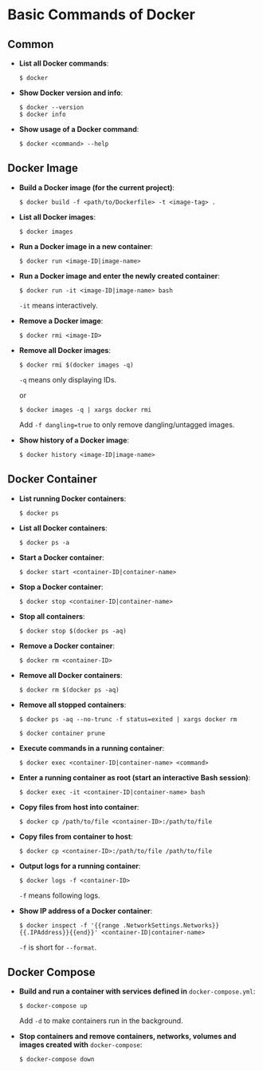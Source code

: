 # Basic Commands of Docker

## Common

* **List all Docker commands**:

  ```console
  $ docker
  ```

* **Show Docker version and info**:

  ```console
  $ docker --version
  $ docker info
  ```

* **Show usage of a Docker command**:

  ```console
  $ docker <command> --help
  ```

## Docker Image

* **Build a Docker image (for the current project)**:

  ```console
  $ docker build -f <path/to/Dockerfile> -t <image-tag> .
  ```

* **List all Docker images**:

  ```console
  $ docker images
  ```

* **Run a Docker image in a new container**:

  ```console
  $ docker run <image-ID|image-name>
  ```

* **Run a Docker image and enter the newly created container**:

  ```console
  $ docker run -it <image-ID|image-name> bash
  ```

  `-it` means interactively.

* **Remove a Docker image**:

  ```console
  $ docker rmi <image-ID>
  ```

* **Remove all Docker images**:

  ```console
  $ docker rmi $(docker images -q)
  ```

  `-q` means only displaying IDs.

  or

  ```console
  $ docker images -q | xargs docker rmi
  ```

  Add `-f dangling=true` to only remove dangling/untagged images.
  
* **Show history of a Docker image**:

  ```console
  $ docker history <image-ID|image-name>
  ```

## Docker Container

* **List running Docker containers**:

  ```console
  $ docker ps
  ```

* **List all Docker containers**:

  ```console
  $ docker ps -a
  ```

* **Start a Docker container**:

   ```console
   $ docker start <container-ID|container-name>
   ```

* **Stop a Docker container**:

  ```console
  $ docker stop <container-ID|container-name>
  ```

* **Stop all containers**:

  ```console
  $ docker stop $(docker ps -aq)
  ```

* **Remove a Docker container**:

  ```console
  $ docker rm <container-ID>
  ```

* **Remove all Docker containers**:

  ```console
  $ docker rm $(docker ps -aq)
  ```

* **Remove all stopped containers**:

  ```console
  $ docker ps -aq --no-trunc -f status=exited | xargs docker rm
  ```
  
  ```console
  $ docker container prune
  ```

* **Execute commands in a running container**:

  ```console
  $ docker exec <container-ID|container-name> <command>
  ```

* **Enter a running container as root (start an interactive Bash session)**:

  ```console
  $ docker exec -it <container-ID|container-name> bash
  ```

* **Copy files from host into container**:

  ```console
  $ docker cp /path/to/file <container-ID>:/path/to/file
  ```
  
* **Copy files from container to host**:

  ```console
  $ docker cp <container-ID>:/path/to/file /path/to/file
  ```

* **Output logs for a running container**:

  ```console
  $ docker logs -f <container-ID>
  ```

  `-f` means following logs.


* **Show IP address of a Docker container**:

  ```console
  $ docker inspect -f '{{range .NetworkSettings.Networks}}{{.IPAddress}}{{end}}' <container-ID|container-name>
  ```

  `-f` is short for `--format`.

## Docker Compose

* **Build and run a container with services defined in** `docker-compose.yml`:

  ```console
  $ docker-compose up
  ```

  Add `-d` to make containers run in the background.

* **Stop containers and remove containers, networks, volumes and images created with** `docker-compose`:

  ```console
  $ docker-compose down
  ```
